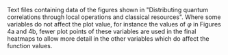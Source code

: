 Text files containing data of the figures shown in "Distributing quantum correlations through local operations and classical resources". Where some variables do not affect the plot value, for instance the values of $\varphi$ in Figures 4a and 4b, fewer plot points of these variables are used in the final heatmaps to allow more detail in the other variables which do affect the function values.
